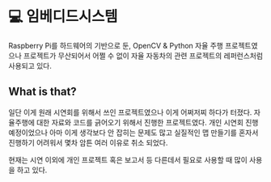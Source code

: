 # 💻 임베디드시스템

Raspberry Pi를 하드웨어의 기반으로 둔, OpenCV & Python 자율 주행 프로젝트였으나 프로젝트가 무산되어서 어쩔 수 없이 자율 자동차의 관련 프로젝트의 레퍼런스처럼 사용되고 있다.

## What is that?

일단 이게 원래 시연회를 위해서 쓰인 프로젝트였으나 이게 어쩌저찌 하다가 터졌다. 자율주행에 대한 자료와 코드를 긁어오기 위해서 진행한 프로젝트였다. 개인 시연회 진행 예정이었으나 아마 이게 생각보다 안 잡히는 문제도 많고 실질적인 맵 만들기를 혼자서 진행하기 어려워서 몇차 암튼 여러 이유로 취소 되었다.

현재는 시연 이외에 개인 프로젝트 혹은 보고서 등 다른데서 필요로 사용할 때 많이 사용을 하고 있다.
